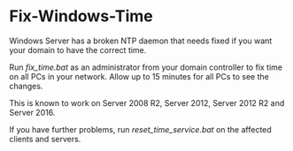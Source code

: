 # Fix-Windows-Time
Windows Server has a broken NTP daemon that needs fixed if you want your domain to have the correct time.

Run *fix_time.bat* as an administrator from your domain controller to fix time on all PCs in your network. Allow up to 15 minutes for all PCs to see the changes.

This is known to work on Server 2008 R2, Server 2012, Server 2012 R2 and Server 2016.

If you have further problems, run *reset_time_service.bat* on the affected clients and servers.

